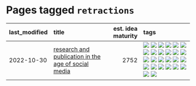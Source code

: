 # Pages tagged `retractions`

|last_modified|title|est. idea maturity|tags
|:---|:---|---:|:---|
|2022-10-30|[research and publication in the age of social media](../research-and-social.md)|2752|[![](https://img.shields.io/badge/tag-arxiv-95c41e)](../tags/arxiv.md) [![](https://img.shields.io/badge/tag-citation-6a13a1)](../tags/citation.md) [![](https://img.shields.io/badge/tag-corrections-7fafe1)](../tags/corrections.md) [![](https://img.shields.io/badge/tag-credit-7385b0)](../tags/credit.md) [![](https://img.shields.io/badge/tag-curation-539c8)](../tags/curation.md) [![](https://img.shields.io/badge/tag-discoverability-b61d4d)](../tags/discoverability.md) [![](https://img.shields.io/badge/tag-discussion-4ed36d)](../tags/discussion.md) [![](https://img.shields.io/badge/tag-feed-b4bfb)](../tags/feed.md) [![](https://img.shields.io/badge/tag-git-3f3dc3)](../tags/git.md) [![](https://img.shields.io/badge/tag-git-3f3dc3)](../tags/git.md) [![](https://img.shields.io/badge/tag-historyofscience-1fc7b)](../tags/historyofscience.md) [![](https://img.shields.io/badge/tag-mastodon-17673)](../tags/mastodon.md) [![](https://img.shields.io/badge/tag-openreview-a7221f)](../tags/openreview.md) [![](https://img.shields.io/badge/tag-paperswithcode-b0d845)](../tags/paperswithcode.md) [![](https://img.shields.io/badge/tag-platform-6ee5de)](../tags/platform.md) [![](https://img.shields.io/badge/tag-publication-22d494)](../tags/publication.md) [![](https://img.shields.io/badge/tag-reproducibility-48b79f)](../tags/reproducibility.md) [![](https://img.shields.io/badge/tag-research-5aa8d1)](../tags/research.md) [![](https://img.shields.io/badge/tag-retractions-c34d1)](../tags/retractions.md) [![](https://img.shields.io/badge/tag-search-87ec15)](../tags/search.md) [![](https://img.shields.io/badge/tag-socialmedia-3ed1c7)](../tags/socialmedia.md) [![](https://img.shields.io/badge/tag-stackoverflow-57146)](../tags/stackoverflow.md) [![](https://img.shields.io/badge/tag-subscription-4b28a8)](../tags/subscription.md) [![](https://img.shields.io/badge/tag-transparency-7ffa70)](../tags/transparency.md) [![](https://img.shields.io/badge/tag-twitter-795a7e)](../tags/twitter.md) [![](https://img.shields.io/badge/tag-validation-b5656)](../tags/validation.md)|